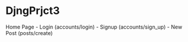 # DjngPrjct3
Home Page - Login (accounts/login)
          - Signup (accounts/sign_up)
          - New Post (posts/create)
